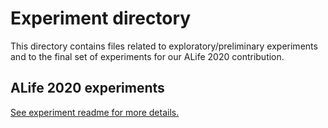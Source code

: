 # Experiment directory

This directory contains files related to exploratory/preliminary experiments and to the final set of
experiments for our ALife 2020 contribution.

## ALife 2020 experiments

[See experiment readme for more details.](./alife-2020/)
